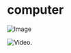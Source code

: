 # computer
![Image](https://github.com/user-attachments/assets/cf2ad61f-320c-4d8d-8ffe-005aa52f45ca)

![Video](https://github.com/user-attachments/assets/fca2b7b4-ca8c-4ef9-a85d-34fe3fd423a5).
